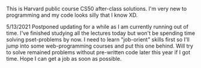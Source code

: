 
This is Harvard public course CS50 after-class solutions.
I'm very new to programming and my code looks silly that I know XD.


5/13/2021
Postponed updating for a while as I am currently running out of time.
I've finished studying all the lectures today but won't be spending time solving 
pset-problems by now. 
I need to learn "job-orient" skills first so I'll jump into some web-programming courses
and put this one behind.
Will try to solve remained problems without pre-written code later this year if I got time.
Hope I can get a job as soon as possible.
